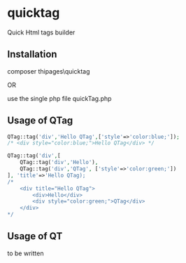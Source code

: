 # quicktag
Quick Html tags builder

## Installation
composer thipages\quicktag

OR

use the single php file quickTag.php

## Usage of QTag
```php
QTag::tag('div','Hello QTag',['style'=>'color:blue;']);
/* <div style="color:blue;">Hello QTag</div> */

QTag::tag('div',[
    QTag::tag('div','Hello'),
    QTag::tag('div','QTag', ['style'=>'color:green;'])
], 'title'=>'Hello QTag);
/*
    <div title="Hello QTag">
        <div>Hello</div>
        <div style="color:green;">QTag</div>
    </div>
*/
```

## Usage of QT
to be written
